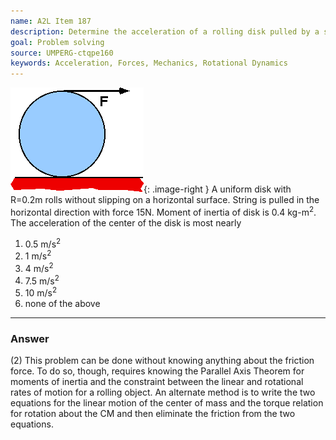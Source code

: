 ```yaml
---
name: A2L Item 187
description: Determine the acceleration of a rolling disk pulled by a string wrapped about its circumference.
goal: Problem solving
source: UMPERG-ctqpe160
keywords: Acceleration, Forces, Mechanics, Rotational Dynamics
---
```


![Item187_fig1.gif](../images/Item187_fig1.gif){: .image-right } A
uniform disk with R=0.2m rolls without slipping on a horizontal surface.
 String is pulled in the horizontal direction with force 15N. Moment of
inertia of disk is 0.4 kg-m<sup>2</sup>. The acceleration of the center
of the disk is most nearly

1. 0.5 m/s<sup>2</sup>
2. 1 m/s<sup>2</sup>
3. 4 m/s<sup>2</sup>
4. 7.5 m/s<sup>2</sup>
5. 10 m/s<sup>2</sup>
6. none of the above



<hr/>

### Answer 

(2) This problem can be done without knowing anything about the
friction force. To do so, though, requires knowing the Parallel Axis
Theorem for moments of inertia and the constraint between the linear and
rotational rates of motion for a rolling object. An alternate method is
to write the two equations for the linear motion of the center of mass
and the torque relation for rotation about the CM and then eliminate the
friction from the two equations.
